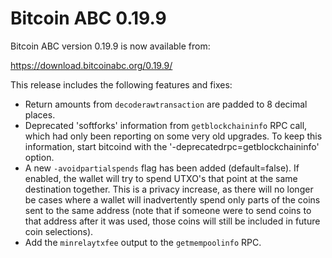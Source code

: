 Bitcoin ABC 0.19.9
==================

Bitcoin ABC version 0.19.9 is now available from:

  <https://download.bitcoinabc.org/0.19.9/>

This release includes the following features and fixes:

 - Return amounts from `decoderawtransaction` are padded to 8 decimal places.
 - Deprecated 'softforks' information from `getblockchaininfo` RPC call, which
   had only been reporting on some very old upgrades. To keep this information,
   start bitcoind with the '-deprecatedrpc=getblockchaininfo' option.
 - A new `-avoidpartialspends` flag has been added (default=false). If enabled,
   the wallet will try to spend UTXO's that point at the same destination together.
   This is a privacy increase, as there will no longer be cases where a wallet will
   inadvertently spend only parts of the coins sent to the same address (note that
   if someone were to send coins to that address after it was used, those coins
   will still be included in future coin selections).
 - Add the `minrelaytxfee` output to the `getmempoolinfo` RPC.
